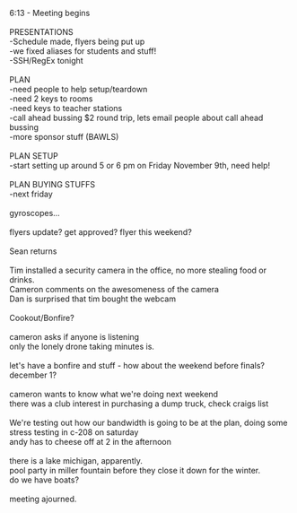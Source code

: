 6:13 - Meeting begins<br />
<br />
PRESENTATIONS<br />
-Schedule made, flyers being put up<br />
-we fixed aliases for students and stuff!<br />
-SSH/RegEx tonight<br />
<br />
PLAN<br />
-need people to help setup/teardown<br />
-need 2 keys to rooms<br />
-need keys to teacher stations<br />
-call ahead bussing $2 round trip, lets email people about call ahead bussing<br />
-more sponsor stuff (BAWLS)<br />
<br />
PLAN SETUP<br />
-start setting up around 5 or 6 pm on Friday November 9th, need help!<br />
<br />
PLAN BUYING STUFFS<br />
-next friday<br />
<br />
gyroscopes...<br />
<br />
flyers update? get approved? flyer this weekend?<br />
<br />
Sean returns<br />
<br />
Tim installed a security camera in the office, no more stealing food or drinks.<br />
Cameron comments on the awesomeness of the camera<br />
Dan is surprised that tim bought the webcam<br />
<br />
Cookout/Bonfire? <br />
<br />
cameron asks if anyone is listening<br />
only the lonely drone taking minutes is.<br />
<br />
let's have a bonfire and stuff - how about the weekend before finals? december 1?<br />
<br />
cameron wants to know what we're doing next weekend<br />
there was a club interest in purchasing a dump truck, check craigs list<br />
<br />
We're testing out how our bandwidth is going to be at the plan, doing some stress testing in c-208 on saturday<br />
andy has to cheese off at 2 in the afternoon<br />
<br />
there is a lake michigan, apparently.<br />
pool party in miller fountain before they close it down for the winter.<br />
do we have boats?<br />
<br />
meeting ajourned.<br />
